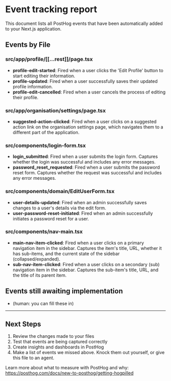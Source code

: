 # Event tracking report

This document lists all PostHog events that have been automatically added to your Next.js application.

## Events by File

### src/app/profile/[[...rest]]/page.tsx

- **profile-edit-started**: Fired when a user clicks the 'Edit Profile' button to start editing their information.
- **profile-updated**: Fired when a user successfully saves their updated profile information.
- **profile-edit-cancelled**: Fired when a user cancels the process of editing their profile.

### src/app/organisation/settings/page.tsx

- **suggested-action-clicked**: Fired when a user clicks on a suggested action link on the organisation settings page, which navigates them to a different part of the application.

### src/components/login-form.tsx

- **login_submitted**: Fired when a user submits the login form. Captures whether the login was successful and includes any error messages.
- **password_reset_requested**: Fired when a user submits the password reset form. Captures whether the request was successful and includes any error messages.

### src/components/domain/EditUserForm.tsx

- **user-details-updated**: Fired when an admin successfully saves changes to a user's details via the edit form.
- **user-password-reset-initiated**: Fired when an admin successfully initiates a password reset for a user.

### src/components/nav-main.tsx

- **main-nav-item-clicked**: Fired when a user clicks on a primary navigation item in the sidebar. Captures the item's title, URL, whether it has sub-items, and the current state of the sidebar (collapsed/expanded).
- **sub-nav-item-clicked**: Fired when a user clicks on a secondary (sub) navigation item in the sidebar. Captures the sub-item's title, URL, and the title of its parent item.

## Events still awaiting implementation

- (human: you can fill these in)

---

## Next Steps

1. Review the changes made to your files
2. Test that events are being captured correctly
3. Create insights and dashboards in PostHog
4. Make a list of events we missed above. Knock them out yourself, or give this file to an agent.

Learn more about what to measure with PostHog and why: https://posthog.com/docs/new-to-posthog/getting-hogpilled
